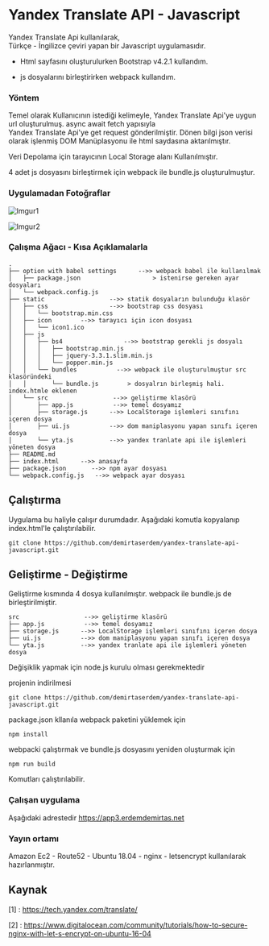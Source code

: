 # Yandex Translate API - Javascript 

Yandex Translate Api kullanılarak,  
Türkçe - İngilizce çeviri yapan bir Javascript uygulamasıdır. 


- Html sayfasını oluşturulurken Bootstrap v4.2.1 kullandım.

- js dosyalarını birleştirirken webpack kullandım.

### Yöntem
Temel olarak Kullanıcının istediği kelimeyle, Yandex Translate Api'ye
uygun url oluşturulmuş. async await fetch yapısıyla   
Yandex Translate Api'ye get request gönderilmiştir.
Dönen bilgi json verisi olarak işlenmiş DOM Manüplasyonu ile 
html saydasına aktarılmıştır.

Veri Depolama için tarayıcının Local Storage alanı Kullanılmıştır.

4 adet js dosyasını birleştirmek için webpack ile bundle.js oluşturulmuştur.

### Uygulamadan Fotoğraflar

![Imgur1](https://i.imgur.com/9iP6DTU.png?1)


![Imgur2](https://i.imgur.com/tkYgvpd.png?1)

### Çalışma Ağacı - Kısa Açıklamalarla

```
.
├── option with babel settings      -->> webpack babel ile kullanılmak
│   ├── package.json                    > istenirse gereken ayar dosyaları
│   └── webpack.config.js
├── static                  -->> statik dosyaların bulunduğu klasör
│   ├── css                 -->> bootstrap css dosyası
│   │   └── bootstrap.min.css
│   ├── icon        -->> tarayıcı için icon dosyası
│   │   └── icon1.ico
│   ├── js
│   │   ├── bs4                 -->> bootstrap gerekli js dosyalı
│   │   │   ├── bootstrap.min.js
│   │   │   ├── jquery-3.3.1.slim.min.js
│   │   │   └── popper.min.js
│   │   └── bundles           -->> webpack ile oluşturulmuştur src klasöründeki  
│   │       └── bundle.js        > dosyalrın birleşmiş hali. index.htmle eklenen
│   └── src                  -->> geliştirme klasörü
│       ├── app.js           -->> temel dosyamız
│       ├── storage.js      -->> LocalStorage işlemleri sınıfını içeren dosya
│       ├── ui.js           -->> dom maniplasyonu yapan sınıfı içeren dosya
│       └── yta.js          -->> yandex tranlate api ile işlemleri yöneten dosya
├── README.md
├── index.html      -->> anasayfa
├── package.json       -->> npm ayar dosyası
└── webpack.config.js   -->> webpack ayar dosyası

```

## Çalıştırma
Uygulama bu haliyle çalışır durumdadır. Aşağıdaki komutla kopyalanıp
index.html'le çalıştırılabilir.

```
git clone https://github.com/demirtaserdem/yandex-translate-api-javascript.git 
```

## Geliştirme - Değiştirme
Geliştirme kısmında 4 dosya kullanılmıştır. webpack ile bundle.js de birleştirilmiştir.
```
src                  -->> geliştirme klasörü
├── app.js           -->> temel dosyamız
├── storage.js      -->> LocalStorage işlemleri sınıfını içeren dosya
├── ui.js           -->> dom maniplasyonu yapan sınıfı içeren dosya
└── yta.js          -->> yandex tranlate api ile işlemleri yöneten dosya
```

Değişiklik yapmak için node.js kurulu olması gerekmektedir

projenin indirilmesi
```
git clone https://github.com/demirtaserdem/yandex-translate-api-javascript.git 
```
package.json kllanıla webpack paketini yüklemek için
```
npm install
```  
webpacki çalıştırmak ve bundle.js dosyasını yeniden oluşturmak için 
```
npm run build
```
Komutları çalıştırılabilir.

### Çalışan uygulama
Aşağıdaki adrestedir
https://app3.erdemdemirtas.net 

### Yayın  ortamı
Amazon Ec2 - Route52 - Ubuntu 18.04 - nginx - letsencrypt kullanılarak hazırlanmıştır.

## Kaynak
[1] : https://tech.yandex.com/translate/

[2] : https://www.digitalocean.com/community/tutorials/how-to-secure-nginx-with-let-s-encrypt-on-ubuntu-16-04

